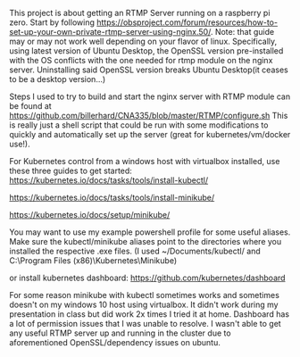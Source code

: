 This project is about getting an RTMP Server running on a raspberry pi zero. Start by following https://obsproject.com/forum/resources/how-to-set-up-your-own-private-rtmp-server-using-nginx.50/.
Note: that guide may or may not work well depending on your flavor of linux.
Specifically, using latest version of Ubuntu Desktop, the OpenSSL version pre-installed with the OS conflicts with the one needed for rtmp module on the nginx server. Uninstalling said OpenSSL version breaks Ubuntu Desktop(it ceases to be a desktop version...)

Steps I used to try to build and start the nginx server with RTMP module can be found at https://github.com/billerhard/CNA335/blob/master/RTMP/configure.sh This is really just a shell script that could be run with some modifications to quickly and automatically set up the server (great for kubernetes/vm/docker use!).

For Kubernetes control from a windows host with virtualbox installed, use these three guides to get started:
https://kubernetes.io/docs/tasks/tools/install-kubectl/

https://kubernetes.io/docs/tasks/tools/install-minikube/

https://kubernetes.io/docs/setup/minikube/

You may want to use my example powershell profile for some useful aliases. Make sure the kubectl/minikube aliases point to the directories where you installed the respective .exe files. (I used ~/Documents/kubectl/ and C:\Program Files (x86)\Kubernetes\Minikube)

or install kubernetes dashboard:
https://github.com/kubernetes/dashboard

For some reason minikube with kubectl sometimes works and sometimes doesn't on my windows 10 host using virtualbox. It didn't work during my presentation in class but did work 2x times I tried it at home. Dashboard has a lot of permission issues that I was unable to resolve. I wasn't able to get any useful RTMP server up and running in the cluster due to aforementioned OpenSSL/dependency issues on ubuntu.
